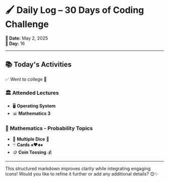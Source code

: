 # 🖌️ Daily Log – 30 Days of Coding Challenge

**📅 Date:** May 2, 2025  
**🔢 Day:** 16  

---

## 📚 **Today's Activities**
✅ Went to college 🏫  

### 🏛️ **Attended Lectures**
- 🖥️ **Operating System**  
- 📊 **Mathematics 3**  

### 🎲 **Mathematics - Probability Topics**
- 🎲 **Multiple Dice** 🎲  
- 🃏 **Cards** ♠️♥️♣️♦️  
- 🪙 **Coin Tossing** 💰  

---

This structured markdown improves clarity while integrating engaging icons! Would you like to refine it further or add any additional details? 😊✨